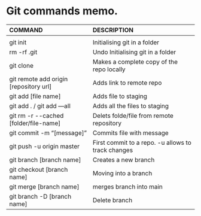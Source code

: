 



# Git commands memo.

| COMMAND                                         | DESCRIPTION                                             |
| :---------------------------------------------- | :------------------------------------------------------ |
|                                                 |                                                         |
| git init                                        | Initialising git in a folder                            |
| rm -rf .git                                     | Undo Initialising git in a folder                       |
| git clone                                       | Makes a complete copy of the repo locally               |
| git remote add origin [repository url]          | Adds link to remote repo                                |
| git add [file name]                             | Adds file to staging                                    |
| git add . / git add —all                        | Adds all the files to staging                           |
| git rm -r --cached [folder/file-name]           | Delets folde/file from remote repository
| git commit  -m “[message]”                      | Commits file with message                               |
| git  push -u origin master                      | First commit to a repo. -u allows to track changes      |
| git branch [branch name]                        | Creates a new branch                                    |
| git checkout [branch name]                      | Moving into a branch                                    |
| git merge [branch name]                         | merges branch into main                                 |
| git branch -D [branch name]                     | Delete branch                                           |
